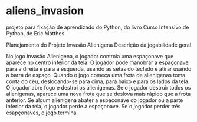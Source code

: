 # aliens_invasion
projeto para fixação de aprendizado do Python, do livro Curso Intensivo de Python, de Eric Matthes.

Planejamento do Projeto Invasão Alienigena
Descrição da jogabilidade geral

No jogo Invasão Alienigena, o jogador controla uma espaçonave que aparece no centro inferior da tela. O jogador pode manobrar a espaçonave para a direita e para a esquerda, usando as setas do teclado e atirar usando a barra de espaço. Quando o jogo começa uma frota de alienigenas toma conta do céu, deslocando-se para cima, para baixo e para os lados da tela. O jogador abre fogo e destroi os alienigenas. Se o jogador destruir todos os alienigenas, aparece uma nova frota que se deslova mais rápido que a frota anterior. Se algum alienígena abater a espaçonave do jogador ou a parte inferior da tela, o jogador perde a espaçonave. Se o jogador perder três esapçonaves, o jogo termina.